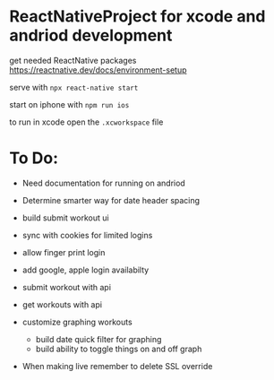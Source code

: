 # ReactNativeProject for xcode and andriod development

get needed ReactNative packages
https://reactnative.dev/docs/environment-setup

serve with 
```npx react-native start```

start on iphone with
```npm run ios```

to run in xcode open the ```.xcworkspace``` file



# To Do:
- Need documentation for running on andriod
- Determine smarter way for date header spacing
- build submit workout ui
- sync with cookies for limited logins
- allow finger print login
- add google, apple login availabilty 
- submit workout with api
- get workouts with api
- customize graphing workouts
    - build date quick filter for graphing
    - build ability to toggle things on and off graph

- When making live remember to delete SSL override
